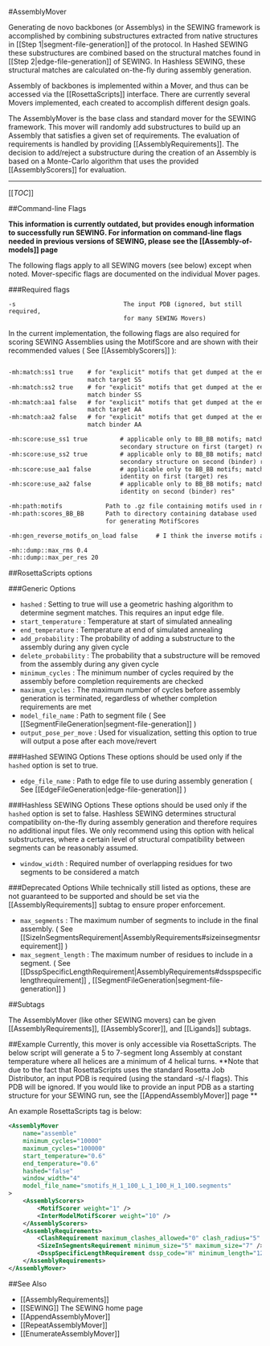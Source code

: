 #AssemblyMover

Generating de novo backbones (or Assemblys) in the SEWING framework is accomplished by combining substructures extracted from native structures in [[Step 1|segment-file-generation]] of the protocol. In Hashed SEWING these substructures are combined based on the structural matches found in [[Step 2|edge-file-generation]] of SEWING. In Hashless SEWING, these structural matches are calculated on-the-fly during assembly generation.

Assembly of backbones is implemented within a Mover, and thus can be accessed via the [[RosettaScripts]] interface. There are currently several Movers implemented, each created to accomplish different design goals.

The AssemblyMover is the base class and standard mover for the SEWING framework. This mover will randomly add substructures to build up an Assembly that satisfies a given set of requirements. The evaluation of requirements is handled by providing [[AssemblyRequirements]]. The decision to add/reject a substructure during the creation of an Assembly is based on a Monte-Carlo algorithm that uses the provided [[AssemblyScorers]] for evaluation.

----------------------
[[_TOC_]]


##Command-line Flags

**This information is currently outdated, but provides enough information to successfully run SEWING. For information on command-line flags needed in previous versions of SEWING, please see the [[Assembly-of-models]] page** 

The following flags apply to all SEWING movers (see below) except when noted. Mover-specific flags are documented on the individual Mover pages.

###Required flags
```
-s                              The input PDB (ignored, but still required,
                                for many SEWING Movers)
```

In the current implementation, the following flags are also required for scoring SEWING Assemblies using the MotifScore and are shown with their recommended values ( See [[AssemblyScorers]] ):

```xml

-mh:match:ss1 true    # for "explicit" motifs that get dumped at the end,
                      match target SS
-mh:match:ss2 true    # for "explicit" motifs that get dumped at the end,
                      match binder SS
-mh:match:aa1 false   # for "explicit" motifs that get dumped at the end, 
                      match target AA
-mh:match:aa2 false   # for "explicit" motifs that get dumped at the end, 
                      match binder AA

-mh:score:use_ss1 true         # applicable only to BB_BB motifs; match
                               secondary structure on first (target) res
-mh:score:use_ss2 true         # applicable only to BB_BB motifs; match
                               secondary structure on second (binder) res
-mh:score:use_aa1 false        # applicable only to BB_BB motifs; match AA
                               identity on first (target) res
-mh:score:use_aa2 false        # applicable only to BB_BB motifs; match AA
                               identity on second (binder) res"

-mh:path:motifs            Path to .gz file containing motifs used in motifscore
-mh:path:scores_BB_BB      Path to directory containing database used
                           for generating MotifScores

-mh:gen_reverse_motifs_on_load false     # I think the inverse motifs are already in the datafiles

-mh::dump::max_rms 0.4
-mh::dump::max_per_res 20
```

##RosettaScripts options

###Generic Options
* ```hashed``` : Setting to true will use a geometric hashing algorithm to determine segment matches. This requires an input edge file.
* ```start_temperature``` : Temperature at start of simulated annealing
* ```end_temperature``` : Temperature at end of simulated annealing
* ```add_probability``` : The probability of adding a substructure to the assembly during any given cycle
* ```delete_probability``` : The probability that a substructure will be removed from the assembly during any given cycle
* ```minimum_cycles``` : The minimum number of cycles required by the assembly before completion requirements are checked
* ```maximum_cycles``` : The maximum number of cycles before assembly generation is terminated, regardless of whether completion requirements are met
* ```model_file_name``` : Path to segment file ( See [[SegmentFileGeneration|segment-file-generation]] )
* ```output_pose_per_move``` : Used for visualization, setting this option to true will output a pose after each move/revert

###Hashed SEWING Options
These options should be used only if the ```hashed``` option is set to true.
* ```edge_file_name``` : Path to edge file to use during assembly generation ( See [[EdgeFileGeneration|edge-file-generation]] )

###Hashless SEWING Options
These options should be used only if the ```hashed``` option is set to false. Hashless SEWING determines structural compatibility on-the-fly during assembly generation and therefore requires no additional input files. We only recommend using this option with helical substructures, where a certain level of structural compatibility between segments can be reasonably assumed.

* ```window_width``` : Required number of overlapping residues for two segments to be considered a match

###Deprecated Options
While technically still listed as options, these are not guaranteed to be supported and should be set via the [[AssemblyRequirements]] subtag to ensure proper enforcement.
* ```max_segments``` : The maximum number of segments to include in the final assembly. ( See [[SizeInSegmentsRequirement|AssemblyRequirements#sizeinsegmentsrequirement]] )
* ```max_segment_length``` : The maximum number of residues to include in a segment. ( See [[DsspSpecificLengthRequirement|AssemblyRequirements#dsspspecificlengthrequirement]] , [[SegmentFileGeneration|segment-file-generation]] )

##Subtags

The AssemblyMover (like other SEWING movers) can be given [[AssemblyRequirements]], [[AssemblyScorer]], and [[Ligands]] subtags.

##Example
Currently, this mover is only accessible via RosettaScripts. The below script will generate a 5 to 7-segment long Assembly at constant temperature where all helices are a minimum of 4 helical turns.
**Note that due to the fact that RosettaScripts uses the standard Rosetta Job Distributor, an input PDB is required (using the standard -s/-l flags). This PDB will be ignored. If you would like to provide an input PDB as a starting structure for your SEWING run, see the [[AppendAssemblyMover]] page **

An example RosettaScripts tag is below:

```xml
<AssemblyMover
    name="assemble"
    minimum_cycles="10000"
    maximum_cycles="100000"
    start_temperature="0.6"
    end_temperature="0.6"
    hashed="false"
    window_width="4"
    model_file_name="smotifs_H_1_100_L_1_100_H_1_100.segments"
>
    <AssemblyScorers>
        <MotifScorer weight="1" />
        <InterModelMotifScorer weight="10" />
    </AssemblyScorers>
    <AssemblyRequirements>
        <ClashRequirement maximum_clashes_allowed="0" clash_radius="5" />
        <SizeInSegmentsRequirement minimum_size="5" maximum_size="7" />
        <DsspSpecificLengthRequirement dssp_code="H" minimum_length="12" maximum_length="1000" />
    </AssemblyRequirements>
</AssemblyMover>
```

##See Also
* [[AssemblyRequirements]]
* [[SEWING]] The SEWING home page
* [[AppendAssemblyMover]]
* [[RepeatAssemblyMover]]
* [[EnumerateAssemblyMover]]